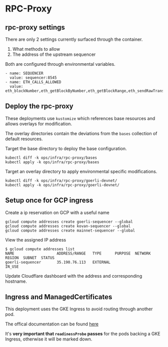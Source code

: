 # RPC-Proxy

## rpc-proxy settings

There are only 2 settings currently surfaced through the container.
1. What methods to allow
2. The address of the upstream sequencer

Both are configured through environmental variables.
```
- name: SEQUENCER
  value: sequencer:8545
- name: ETH_CALLS_ALLOWED
  value: eth_blockNumber,eth_getBlockByNumber,eth_getBlockRange,eth_sendRawTransaction
```

## Deploy the rpc-proxy

These deployments use `kustomize` which references base resources and allows overlays for modification.

The overlay directories contain the deviations from the `bases` collection of default resources.

Target the base directory to deploy the base configuration.
```
kubectl diff -k ops/infra/rpc-proxy/bases
kubectl apply -k ops/infra/rpc-proxy/bases
```

Target an overlay directory to apply environmental specific modifications.
```
kubectl diff -k ops/infra/rpc-proxy/goerli-devnet/
kubectl apply -k ops/infra/rpc-proxy/goerli-devnet/
```

## Setup once for GCP ingress

Create a ip reservation on GCP with a useful name
```
gcloud compute addresses create goerli-sequencer --global
gcloud compute addresses create kovan-sequencer --global
gcloud compute addresses create mainnet-sequencer --global
```

View the assigned IP address
```
$ gcloud compute addresses list
NAME                   ADDRESS/RANGE   TYPE      PURPOSE  NETWORK  REGION  SUBNET  STATUS
goerli-sequencer       35.190.76.113   EXTERNAL                                    IN_USE
```

Update Cloudflare dashboard with the address and corresponding hostname.

## Ingress and ManagedCertificates

This deployment uses the GKE Ingress to avoid routing through another pod.

The offical documentation can be found [here](https://cloud.google.com/kubernetes-engine/docs/how-to/managed-certs)

It's **very important that `readinessProbe` passes** for the pods backing a GKE Ingress, otherwise it will be marked down.
